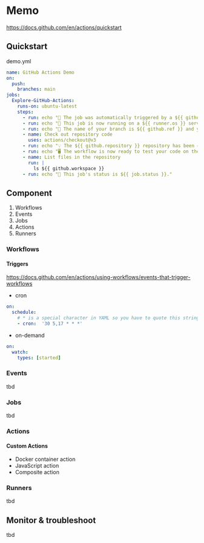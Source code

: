# Memo

https://docs.github.com/en/actions/quickstart

## Quickstart

demo.yml

```yaml
name: GitHub Actions Demo
on:
  push:
    branches: main
jobs:
  Explore-GitHub-Actions:
    runs-on: ubuntu-latest
    steps:
      - run: echo "🎉 The job was automatically triggered by a ${{ github.event_name }} event."
      - run: echo "🐧 This job is now running on a ${{ runner.os }} server hosted by GitHub!"
      - run: echo "🔎 The name of your branch is ${{ github.ref }} and your repository is ${{ github.repository }}."
      - name: Check out repository code
        uses: actions/checkout@v3
      - run: echo "💡 The ${{ github.repository }} repository has been cloned to the runner."
      - run: echo "🖥️ The workflow is now ready to test your code on the runner."
      - name: List files in the repository
        run: |
          ls ${{ github.workspace }}
      - run: echo "🍏 This job's status is ${{ job.status }}."

```

## Component

1. Workflows
2. Events
3. Jobs
4. Actions
5. Runners

### Workflows

#### Triggers

https://docs.github.com/en/actions/using-workflows/events-that-trigger-workflows

- cron

```yaml
on:
  schedule:
    # * is a special character in YAML so you have to quote this string
    - cron:  '30 5,17 * * *'
```

- on-demand

```yaml
on:
  watch:
    types: [started]
```

### Events

tbd

### Jobs

tbd

### Actions

#### Custom Actions

- Docker container action
- JavaScript action
- Composite action

### Runners

tbd

## Monitor & troubleshoot

tbd


